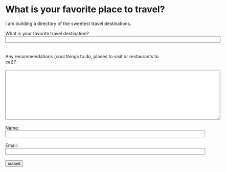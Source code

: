 
<!DOCTYPE html> 

<html> 
<head> 
<title>Home Questionnaire<span id="selection-marker-1" class="redactor-selection-marker"></span></title>
<script>
  !function(){var analytics=window.analytics=window.analytics||[];if(!analytics.initialize)if(analytics.invoked)window.console&&console.error&&console.error("Segment snippet included twice.");else{analytics.invoked=!0;analytics.methods=["trackSubmit","trackClick","trackLink","trackForm","pageview","identify","reset","group","track","ready","alias","debug","page","once","off","on","addSourceMiddleware","addIntegrationMiddleware","setAnonymousId","addDestinationMiddleware"];analytics.factory=function(e){return function(){var t=Array.prototype.slice.call(arguments);t.unshift(e);analytics.push(t);return analytics}};for(var e=0;e<analytics.methods.length;e++){var key=analytics.methods[e];analytics[key]=analytics.factory(key)}analytics.load=function(key,e){var t=document.createElement("script");t.type="text/javascript";t.async=!0;t.src="https://cdn.segment.com/analytics.js/v1/" + key + "/analytics.min.js";var n=document.getElementsByTagName("script")[0];n.parentNode.insertBefore(t,n);analytics._loadOptions=e};analytics._writeKey="fjEawAJher6uFg03wWLXyvekGy64aH8n";;analytics.SNIPPET_VERSION="4.15.3";
  analytics.load("fjEawAJher6uFg03wWLXyvekGy64aH8n");
  analytics.page();
  }}();
</script>
</head> 

<body> 
<h1>What is your favorite place to travel?</h1> 
<p>I am building a directory of the sweetest travel destinations.</p> 

<form name="travel" onsubmit="identify(event)"> What is your favorite travel destination? <input name="destination" required="" size="81" type="text"/> 
<br><br><br> 
Any recommendations (cool things to do, places to visit or restaurants to eat)? 
<br><br> 
<textarea cols="81" name="details" required="" rows="10"> </textarea> 
<br><br> 
Name: <input name="fullname" required="" size="75" type="text"/> 
<br><br> 
Email: <input name="email" required="" size="75" type="email"/> 
<br><br> <input name="submit" type="submit" value="submit"/> </form> 

<script type="text/javascript"> 
  function identify(e){ 

    e.preventDefault(); 
    var form = e.target; 
    var email = form["email"].value; 
    var fullname = form["fullname"].value; 
    var destination = form["destination"].value; 
    var details = form["details"].value; 
    var user = { 
      email: email, 
      name: fullname, 
      destination: 
      destination, 
      details: details 
    }; 
    // Placeholder for an Identify call
    analytics.identify('1234', { 
      email: email, 
      name: fullname 
    }); 
    // Placeholder for a Track call
    analytics.track('destination submitted', user, function() { 
      window.location.href = ""; 
    });

    // // Ecommerce Events
    analytics.track('Products Searched', {
     query: 'monopoly'
    });

    analytics.track('Product List Viewed', {
      list_id: 'hot_deals_1',
      category: 'Deals',
      products: [ {
        product_id: '507f1f77bcf86cd799439011',
        sku: '45790-32',
        name: 'Monopoly: 3rd Edition',
        price: 19,
        position: 1,
        category: 'Games',
        url: 'https://www.example.com/product/path',
        image_url: 'https://www.example.com/product/path.jpg'
      }, {
        product_id: '505bd76785ebb509fc183733',
        sku: '46493-32',
        name: 'Uno Card Game',
        price: 3,
        position: 2,
        category: 'Games'
    } ] });

    analytics.track('Product Viewed', {
      product_id: '507f1f77bcf86cd799439011',
      sku: 'G-32',
      category: 'Games',
      name: 'Monopoly: 3rd Edition',
      brand: 'Hasbro',
      variant: '200 pieces',
      price: 18.99,
      quantity: 1,
      coupon: 'MAYDEALS',
      currency: 'usd',
      position: 3,
      value: 18.99,
      url: 'https://www.example.com/product/path',
      image_url: 'https://www.example.com/product/path.jpg'
    });

    analytics.track('Product Added', {
      cart_id: 'skdjsidjsdkdj29j',
      product_id: '507f1f77bcf86cd799439011',
      sku: 'G-32',
      category: 'Games',
      name: 'Monopoly: 3rd Edition',
      brand: 'Hasbro',
      variant: '200 pieces',
      price: 18.99,
      quantity: 1,
      coupon: 'MAYDEALS',
      position: 3,
      url: 'https://www.example.com/product/path',
      image_url: 'https://www.example.com/product/path.jpg'
    });

    analytics.track('Order Completed', {
      checkout_id: 'fksdjfsdjfisjf9sdfjsd9f',
      order_id: '50314b8e9bcf000000000000',
      affiliation: 'Google Store',
      total: 27.50,
      subtotal: 22.50,
      revenue: 25.00,
      shipping: 3,
      tax: 2,
      discount: 2.5,
      coupon: 'hasbros',
      currency: 'USD',
      products: [
        {
          product_id: '507f1f77bcf86cd799439011',
          sku: '45790-32',
          name: 'Monopoly: 3rd Edition',
          price: 19,
          quantity: 1,
          category: 'Games',
          url: 'https://www.example.com/product/path',
          image_url: 'https://www.example.com/product/path.jpg'
        }
      ]
    });
  }

</script> 

</body> 
</html>
